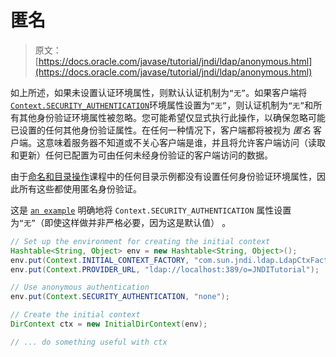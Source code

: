 # 匿名

> 原文： [https://docs.oracle.com/javase/tutorial/jndi/ldap/anonymous.html](https://docs.oracle.com/javase/tutorial/jndi/ldap/anonymous.html)

如上所述，如果未设置认证环境属性，则默认认证机制为`“无”`。如果客户端将 [`Context.SECURITY_AUTHENTICATION`](https://docs.oracle.com/javase/8/docs/api/javax/naming/Context.html#SECURITY_AUTHENTICATION)环境属性设置为`“无”`，则认证机制为`“无”`和所有其他身份验证环境属性被忽略。您可能希望仅显式执行此操作，以确保忽略可能已设置的任何其他身份验证属性。在任何一种情况下，客户端都将被视为 _匿名_ 客户端。这意味着服务器不知道或不关心客户端是谁，并且将允许客户端访问（读取和更新）任何已配置为可由任何未经身份验证的客户端访问的数据。

由于[命名和目录操作](../ops/index.html)课程中的任何目录示例都没有设置任何身份验证环境属性，因此所有这些都使用匿名身份验证。

这是 [`an example`](examples/None.java) 明确地将 `Context.SECURITY_AUTHENTICATION` 属性设置为`“无”`（即使这样做并非严格必要，因为这是默认值） 。

```java
// Set up the environment for creating the initial context
Hashtable<String, Object> env = new Hashtable<String, Object>();
env.put(Context.INITIAL_CONTEXT_FACTORY, "com.sun.jndi.ldap.LdapCtxFactory");
env.put(Context.PROVIDER_URL, "ldap://localhost:389/o=JNDITutorial");

// Use anonymous authentication
env.put(Context.SECURITY_AUTHENTICATION, "none");

// Create the initial context
DirContext ctx = new InitialDirContext(env);

// ... do something useful with ctx
```